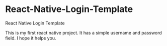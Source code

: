 # React-Native-Login-Template
React Native Login Template


This is my first react native project. 
It has a simple username and password field. 
I hope it helps you.
